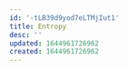 ```yaml
---
id: '-tLB39d9yod7eLTMjIut1'
title: Entropy
desc: ''
updated: 1644961726962
created: 1644961726962
---
```


